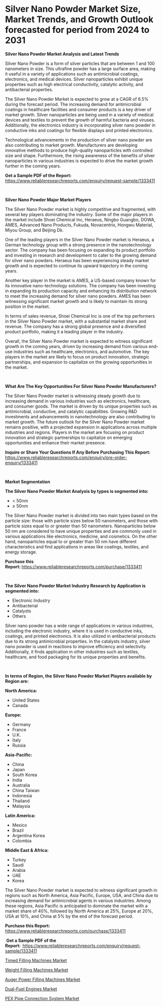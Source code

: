 <p><h1>Silver Nano Powder Market Size, Market Trends, and Growth Outlook forecasted for period from 2024 to 2031</h1></p><p><strong>Silver Nano Powder Market Analysis and Latest Trends</strong></p>
<p><p>Silver Nano Powder is a form of silver particles that are between 1 and 100 nanometers in size. This ultrafine powder has a large surface area, making it useful in a variety of applications such as antimicrobial coatings, electronics, and medical devices. Silver nanoparticles exhibit unique properties such as high electrical conductivity, catalytic activity, and antibacterial properties.</p><p>The Silver Nano Powder Market is expected to grow at a CAGR of 6.5% during the forecast period. The increasing demand for antimicrobial coatings in healthcare facilities and consumer products is a key driver of market growth. Silver nanoparticles are being used in a variety of medical devices and textiles to prevent the growth of harmful bacteria and viruses. Additionally, the electronics industry is incorporating silver nano powder in conductive inks and coatings for flexible displays and printed electronics.</p><p>Technological advancements in the production of silver nano powder are also contributing to market growth. Manufacturers are developing innovative methods to produce high-quality nanoparticles with controlled size and shape. Furthermore, the rising awareness of the benefits of silver nanoparticles in various industries is expected to drive the market growth further in the coming years.</p></p>
<p><strong>Get a Sample PDF of the Report:&nbsp;</strong> <a href="https://www.reliableresearchreports.com/enquiry/request-sample/1333411">https://www.reliableresearchreports.com/enquiry/request-sample/1333411</a></p>
<p>&nbsp;</p>
<p><strong>Silver Nano Powder Major Market Players</strong></p>
<p><p>The Silver Nano Powder market is highly competitive and fragmented, with several key players dominating the industry. Some of the major players in the market include Shoei Chemical Inc, Heraeus, Ningbo Guangbo, DOWA, AMES, Advanced Nano Products, Fukuda, Novacentrix, Hongwu Material, Miyou Group, and Beijing Dk.</p><p>One of the leading players in the Silver Nano Powder market is Heraeus, a German technology group with a strong presence in the nanotechnology sector. The company has been focusing on expanding its product portfolio and investing in research and development to cater to the growing demand for silver nano powders. Heraeus has been experiencing steady market growth and is expected to continue its upward trajectory in the coming years.</p><p>Another key player in the market is AMES, a US-based company known for its innovative nano-technology solutions. The company has been investing in expanding its production capacity and enhancing its distribution network to meet the increasing demand for silver nano powders. AMES has been witnessing significant market growth and is likely to maintain its strong position in the market.</p><p>In terms of sales revenue, Shoei Chemical Inc is one of the top performers in the Silver Nano Powder market, with a substantial market share and revenue. The company has a strong global presence and a diversified product portfolio, making it a leading player in the industry.</p><p>Overall, the Silver Nano Powder market is expected to witness significant growth in the coming years, driven by increasing demand from various end-use industries such as healthcare, electronics, and automotive. The key players in the market are likely to focus on product innovation, strategic partnerships, and expansion to capitalize on the growing opportunities in the market.</p></p>
<p>&nbsp;</p>
<p><strong>What Are The Key Opportunities For Silver Nano Powder Manufacturers?</strong></p>
<p><p>The Silver Nano Powder market is witnessing steady growth due to increasing demand in various industries such as electronics, healthcare, and consumer goods. The market is driven by its unique properties such as antimicrobial, conductive, and catalytic capabilities. Growing R&D investments and advancements in nanotechnology are also contributing to market growth. The future outlook for the Silver Nano Powder market remains positive, with a projected expansion in applications across multiple industries and regions. Players in the market are focusing on product innovation and strategic partnerships to capitalize on emerging opportunities and enhance their market presence.</p></p>
<p><strong>Inquire or Share Your Questions If Any Before Purchasing This Report:</strong> <a href="https://www.reliableresearchreports.com/enquiry/pre-order-enquiry/1333411">https://www.reliableresearchreports.com/enquiry/pre-order-enquiry/1333411</a></p>
<p>&nbsp;</p>
<p><strong>Market Segmentation</strong></p>
<p><strong>The Silver Nano Powder Market Analysis by types is segmented into:</strong></p>
<p><ul><li>< 50nm</li><li>≥ 50nm</li></ul></p>
<p><p>The Silver Nano Powder market is divided into two main types based on the particle size: those with particle sizes below 50 nanometers, and those with particle sizes equal to or greater than 50 nanometers. Nanoparticles below 50 nm are considered to have unique properties and are commonly used in various applications like electronics, medicine, and cosmetics. On the other hand, nanoparticles equal to or greater than 50 nm have different characteristics and find applications in areas like coatings, textiles, and energy storage.</p></p>
<p><strong>Purchase this Report:&nbsp;</strong><a href="https://www.reliableresearchreports.com/purchase/1333411">https://www.reliableresearchreports.com/purchase/1333411</a></p>
<p>&nbsp;</p>
<p><strong>The Silver Nano Powder Market Industry Research by Application is segmented into:</strong></p>
<p><ul><li>Electronic Industry</li><li>Antibacterial</li><li>Catalysts</li><li>Others</li></ul></p>
<p><p>Silver nano powder has a wide range of applications in various industries, including the electronic industry, where it is used in conductive inks, coatings, and printed electronics. It is also utilized in antibacterial products due to its strong antimicrobial properties. In the catalysts industry, silver nano powder is used in reactions to improve efficiency and selectivity. Additionally, it finds application in other industries such as textiles, healthcare, and food packaging for its unique properties and benefits.</p></p>
<p>&nbsp;</p>
<p><strong>In terms of Region, the Silver Nano Powder Market Players available by Region are:</strong></p>
<p>
    <p> <strong> North America: </strong>
        <ul>
            <li>United States</li>
            <li>Canada</li>
        </ul>
        </p> 
    <p> <strong> Europe: </strong>
        <ul>
            <li>Germany</li>
            <li>France</li>
            <li>U.K.</li>
            <li>Italy</li>
            <li>Russia</li>
        </ul>
        </p> 
    <p> <strong> Asia-Pacific: </strong>
        <ul>
            <li>China</li>
            <li>Japan</li>
            <li>South Korea</li>
            <li>India</li>
            <li>Australia</li>
            <li>China Taiwan</li>
            <li>Indonesia</li>
            <li>Thailand</li>
            <li>Malaysia</li>
        </ul>
        </p> 
    <p> <strong> Latin America: </strong>
        <ul>
            <li>Mexico</li>
            <li>Brazil</li>
            <li>Argentina Korea</li>
            <li>Colombia</li>
        </ul>
        </p> 
    <p> <strong> Middle East & Africa: </strong>
        <ul>
            <li>Turkey</li>
            <li>Saudi</li>
            <li>Arabia</li>
            <li>UAE</li>
            <li>Korea</li>
        </ul>
    </p>
    </p>
<p><p>The Silver Nano Powder market is expected to witness significant growth in regions such as North America, Asia Pacific, Europe, USA, and China due to increasing demand for antimicrobial agents in various industries. Among these regions, Asia Pacific is anticipated to dominate the market with a market share of 40%, followed by North America at 25%, Europe at 20%, USA at 10%, and China at 5% by the end of the forecast period.</p></p>
<p><strong>Purchase this Report: </strong><a href="https://www.reliableresearchreports.com/purchase/1333411">https://www.reliableresearchreports.com/purchase/1333411</a></p>
<p>&nbsp;<strong>Get a Sample PDF of the Report:&nbsp;&nbsp;</strong><a href="https://www.reliableresearchreports.com/enquiry/request-sample/1333411">https://www.reliableresearchreports.com/enquiry/request-sample/1333411</a></p>
<p><strong></strong></p>
<p><p><a href="https://github.com/marloy8/Market-Research-Report-List-3/blob/main/timed-filling-machines-market.md">Timed Filling Machines Market</a></p><p><a href="https://github.com/sougarounis/Market-Research-Report-List-2/blob/main/weight-filling-machines-market.md">Weight Filling Machines Market</a></p><p><a href="https://issuu.com/reportprime-2/docs/auger-power-filling-machines-market-size-2030.pptx">Auger Power Filling Machines Market</a></p><p><a href="https://issuu.com/reportprime-2/docs/dual-fuel-engines-market-size-2030.pptx">Dual-Fuel Engines Market</a></p><p><a href="https://github.com/WillieWoodard/Market-Research-Report-List-3/blob/main/pex-pipe-connection-system-market.md">PEX Pipe Connection System Market</a></p></p>
